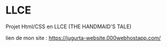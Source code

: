 # LLCE
Projet Html/CSS en LLCE (THE HANDMAID'S TALE)

lien de mon site : https://jugurta-website.000webhostapp.com/
